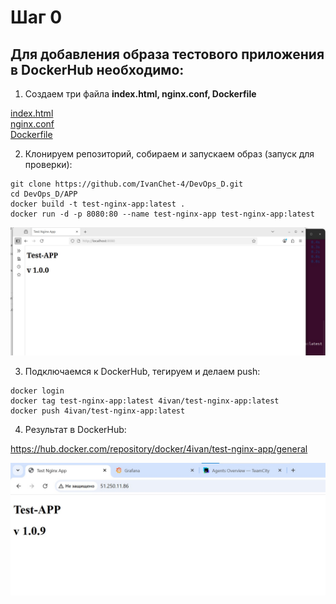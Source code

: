 # Шаг 0
## Для добавления образа тестового приложения в DockerHub необходимо:

1. Создаем три файла <b> index.html, nginx.conf, Dockerfile </b> <br>

[index.html](https://github.com/IvanChet-4/DevOps_D/blob/main/APP%20/index.html) <br>
[nginx.conf](https://github.com/IvanChet-4/DevOps_D/blob/main/APP%20/nginx.conf) <br>
[Dockerfile](https://github.com/IvanChet-4/DevOps_D/blob/main/APP%20/Dockerfile) <br>

2.  Клонируем репозиторий, собираем и запускаем образ (запуск для проверки): <br>

```
git clone https://github.com/IvanChet-4/DevOps_D.git
cd DevOps_D/APP
docker build -t test-nginx-app:latest .
docker run -d -p 8080:80 --name test-nginx-app test-nginx-app:latest
```

![Проверка приложения после запуска образа](https://github.com/IvanChet-4/DevOps_D/blob/main/images/app/1-1.jpg)

3. Подключаемся к DockerHub, тегируем и делаем push: <br>

```
docker login
docker tag test-nginx-app:latest 4ivan/test-nginx-app:latest
docker push 4ivan/test-nginx-app:latest
```

4. Результат в DockerHub:  <br>

<https://hub.docker.com/repository/docker/4ivan/test-nginx-app/general>

![Проверка приложения после запуска образа](https://github.com/IvanChet-4/DevOps_D/blob/main/images/app/1-2.jpg)

